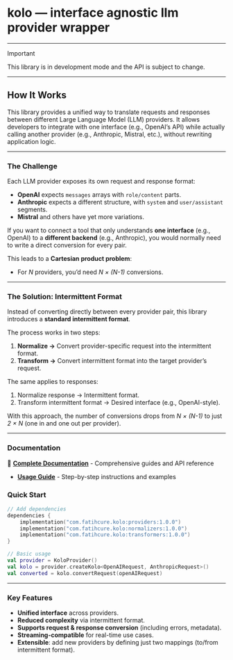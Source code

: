 # kolo — interface agnostic llm provider wrapper

---

> [!IMPORTANT]  
> This library is in development mode and the API is subject to change.

---

## How It Works

This library provides a unified way to translate requests and responses between different Large Language Model (LLM) providers. It allows developers to integrate with one interface (e.g., OpenAI’s API) while actually calling another provider (e.g., Anthropic, Mistral, etc.), without rewriting application logic.

---

### The Challenge

Each LLM provider exposes its own request and response format:

- **OpenAI** expects `messages` arrays with `role/content` parts.
- **Anthropic** expects a different structure, with `system` and `user/assistant` segments.
- **Mistral** and others have yet more variations.

If you want to connect a tool that only understands **one interface** (e.g., OpenAI) to a **different backend** (e.g., Anthropic), you would normally need to write a direct conversion for every pair.

This leads to a **Cartesian product problem**:

- For _N_ providers, you’d need _N × (N-1)_ conversions.

---

### The Solution: Intermittent Format

Instead of converting directly between every provider pair, this library introduces a **standard intermittent format**.

The process works in two steps:

1. **Normalize →** Convert provider-specific request into the intermittent format.
2. **Transform →** Convert intermittent format into the target provider’s request.

The same applies to responses:

1. Normalize response → Intermittent format.
2. Transform intermittent format → Desired interface (e.g., OpenAI-style).

With this approach, the number of conversions drops from _N × (N-1)_ to just _2 × N_ (one in and one out per provider).

---

### Documentation

📖 **[Complete Documentation](docs/README.md)** - Comprehensive guides and API reference

- **[Usage Guide](docs/usage-guide.md)** - Step-by-step instructions and examples

### Quick Start

```kotlin
// Add dependencies
dependencies {
    implementation("com.fatihcure.kolo:providers:1.0.0")
    implementation("com.fatihcure.kolo:normalizers:1.0.0")
    implementation("com.fatihcure.kolo:transformers:1.0.0")
}

// Basic usage
val provider = KoloProvider()
val kolo = provider.createKolo<OpenAIRequest, AnthropicRequest>()
val converted = kolo.convertRequest(openAIRequest)
```

---

### Key Features

- **Unified interface** across providers.
- **Reduced complexity** via intermittent format.
- **Supports request & response conversion** (including errors, metadata).
- **Streaming-compatible** for real-time use cases.
- **Extensible**: add new providers by defining just two mappings (to/from intermittent format).
